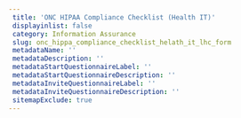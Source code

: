 ```yaml
--- 
 title: 'ONC HIPAA Compliance Checklist (Health IT)' 
 displayinlist: false 
 category: Information Assurance
 slug: onc_hippa_compliance_checklist_helath_it_lhc_form
 metadataName: ''
 metadataDescription: ''
 metadataStartQuestionnaireLabel: ''
 metadataStartQuestionnaireDescription: ''
 metadataInviteQuestionnaireLabel: ''
 metadataInviteQuestionnaireDescription: ''
 sitemapExclude: true
---
```

